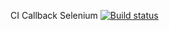 CI Callback Selenium [![Build status](https://ci.appveyor.com/api/projects/status/i8y4mv8m5isxvdbo?svg=true)](https://ci.appveyor.com/project/PetrIvChe/selenium)